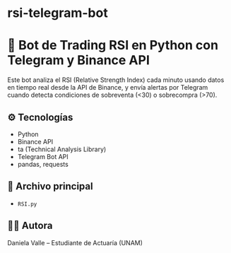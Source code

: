# rsi-telegram-bot

# 🤖 Bot de Trading RSI en Python con Telegram y Binance API

Este bot analiza el RSI (Relative Strength Index) cada minuto usando datos en tiempo real desde la API de Binance, y envía alertas por Telegram cuando detecta condiciones de sobreventa (<30) o sobrecompra (>70).

## ⚙️ Tecnologías
- Python
- Binance API
- ta (Technical Analysis Library)
- Telegram Bot API
- pandas, requests

## 📁 Archivo principal
- `RSI.py`

## 👩‍🎓 Autora
Daniela Valle – Estudiante de Actuaría (UNAM)
